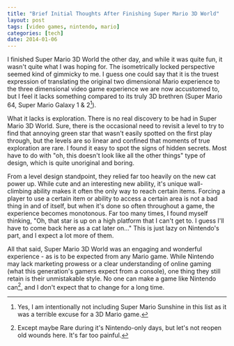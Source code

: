 ```yaml
---
title: "Brief Initial Thoughts After Finishing Super Mario 3D World"
layout: post
tags: [video games, nintendo, mario]
categories: [tech]
date: 2014-01-06
---
```


I finished Super Mario 3D World the other day, and while it was quite fun, it wasn't quite what I was hoping for.
The isometrically locked perspective seemed kind of gimmicky to me. I guess one could say that it is the truest expression of translating the original two dimensional Mario experience to the three dimensional video game experience we are now accustomed to, but I feel it lacks something compared to its truly 3D brethren (Super Mario 64, Super Mario Galaxy 1 & 2[^1]).

What it lacks is exploration. There is no real discovery to be had in Super Mario 3D World. Sure, there is the occasional need to revisit a level to try to find that annoying green star that wasn't easily spotted on the first play through, but the levels are so linear and confined that moments of true exploration are rare. I found it easy to spot the signs of hidden secrets. Most have to do with "oh, this doesn't look like all the other things" type of design, which is quite unoriginal and boring.

From a level design standpoint, they relied far too heavily on the new cat power up. While cute and an interesting new ability, it's unique wall-climbing ability makes it often the only way to reach certain items. Forcing a player to use a certain item or ability to access a certain area is not a bad thing in and of itself, but when it's done so often throughout a game, the experience becomes monotonous. Far too many times, I found myself thinking, "Oh, that star is up on a high platform that I can't get to. I guess I'll have to come back here as a cat later on…" This is just lazy on Nintendo's part, and I expect a lot more of them.

All that said, Super Mario 3D World was an engaging and wonderful experience - as is to be expected from any Mario game. While Nintendo may lack marketing prowess or a clear understanding of online gaming (what this generation's gamers expect from a console), one thing they still retain is their unmistakable style. No one can make a game like Nintendo can[^2], and I don't expect that to change for a long time.

[^1]: Yes, I am intentionally not including Super Mario Sunshine in this list as it was a terrible excuse for a 3D Mario game.
[^2]: Except maybe Rare during it's Nintendo-only days, but let's not reopen old wounds here. It's far too painful.
